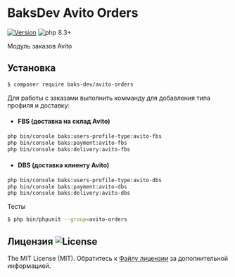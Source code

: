 # BaksDev Avito Orders

[![Version](https://img.shields.io/badge/version-7.1.3-blue)](https://github.com/baks-dev/avito-orders/releases)
![php 8.3+](https://img.shields.io/badge/php-min%208.3-red.svg)

Модуль заказов Avito

## Установка

``` bash
$ composer require baks-dev/avito-orders
```

Для работы с заказами выполнить комманду для добавления типа профиля и доставку:

* #### FBS (доставка на склад Avito)

``` bash
php bin/console baks:users-profile-type:avito-fbs
php bin/console baks:payment:avito-fbs
php bin/console baks:delivery:avito-fbs
```

* #### DBS (доставка клиенту Avito)

``` bash
php bin/console baks:users-profile-type:avito-dbs
php bin/console baks:payment:avito-dbs
php bin/console baks:delivery:avito-dbs
```

Тесты

``` bash
$ php bin/phpunit --group=avito-orders
```

## Лицензия ![License](https://img.shields.io/badge/MIT-green)

The MIT License (MIT). Обратитесь к [Файлу лицензии](LICENSE.md) за дополнительной информацией.

